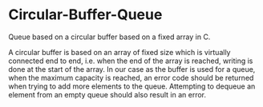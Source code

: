 # Circular-Buffer-Queue
Queue based on a circular buffer based on a fixed array in C.

A circular buffer is based on an array of fixed size which is virtually connected end to end, i.e. when the end of the array is reached, writing is done at the start of the array. In our case as the buffer is used for a queue, when the maximum capacity is reached, an error code should be returned when trying to add more elements to the queue. Attempting to dequeue an element from an empty queue should also result in an error.

